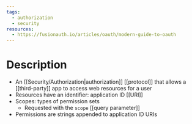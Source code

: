 ```yaml
---
tags:
  - authorization
  - security
resources:
  - https://fusionauth.io/articles/oauth/modern-guide-to-oauth
---
```

# Description
- An [[Security/Authorization|authorization]] [[protocol]] that allows a [[third-party]] app to access web resources for a user
- Resources have an identifier: application ID [[URI]]
- Scopes: types of permission sets
	- Requested with the `scope` [[query parameter]]
- Permissions are strings appended to application ID URIs
